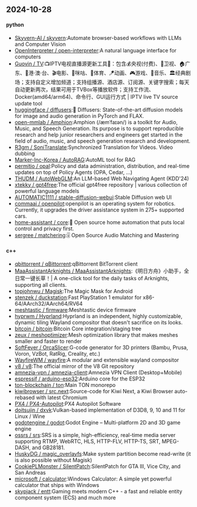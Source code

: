 ## 2024-10-28

#### python
* [Skyvern-AI / skyvern](https://github.com/Skyvern-AI/skyvern):Automate browser-based workflows with LLMs and Computer Vision
* [OpenInterpreter / open-interpreter](https://github.com/OpenInterpreter/open-interpreter):A natural language interface for computers
* [Guovin / TV](https://github.com/Guovin/TV):📺IPTV电视直播源更新工具🚀：包含💰央视(付费)、📡卫视、🏠广东、🌊港·澳·台、🎬电影、🎥咪咕、🏀体育、🪁动画、🎮游戏、🎵音乐、🏛经典剧场；支持自定义增加频道；支持组播源、酒店源、订阅源、关键字搜索；每天自动更新两次，结果可用于TVBox等播放软件；支持工作流、Docker(amd64/arm64)、命令行、GUI运行方式 | IPTV live TV source update tool
* [huggingface / diffusers](https://github.com/huggingface/diffusers):🤗 Diffusers: State-of-the-art diffusion models for image and audio generation in PyTorch and FLAX.
* [open-mmlab / Amphion](https://github.com/open-mmlab/Amphion):Amphion (/æmˈfaɪən/) is a toolkit for Audio, Music, and Speech Generation. Its purpose is to support reproducible research and help junior researchers and engineers get started in the field of audio, music, and speech generation research and development.
* [R3gm / SoniTranslate](https://github.com/R3gm/SoniTranslate):Synchronized Translation for Videos. Video dubbing
* [Marker-Inc-Korea / AutoRAG](https://github.com/Marker-Inc-Korea/AutoRAG):AutoML tool for RAG
* [permitio / opal](https://github.com/permitio/opal):Policy and data administration, distribution, and real-time updates on top of Policy Agents (OPA, Cedar, ...)
* [THUDM / AutoWebGLM](https://github.com/THUDM/AutoWebGLM):An LLM-based Web Navigating Agent (KDD'24)
* [xtekky / gpt4free](https://github.com/xtekky/gpt4free):The official gpt4free repository | various collection of powerful language models
* [AUTOMATIC1111 / stable-diffusion-webui](https://github.com/AUTOMATIC1111/stable-diffusion-webui):Stable Diffusion web UI
* [commaai / openpilot](https://github.com/commaai/openpilot):openpilot is an operating system for robotics. Currently, it upgrades the driver assistance system in 275+ supported cars.
* [home-assistant / core](https://github.com/home-assistant/core):🏡 Open source home automation that puts local control and privacy first.
* [sergree / matchering](https://github.com/sergree/matchering):🎚️ Open Source Audio Matching and Mastering

#### c++
* [qbittorrent / qBittorrent](https://github.com/qbittorrent/qBittorrent):qBittorrent BitTorrent client
* [MaaAssistantArknights / MaaAssistantArknights](https://github.com/MaaAssistantArknights/MaaAssistantArknights):《明日方舟》小助手，全日常一键长草！| A one-click tool for the daily tasks of Arknights, supporting all clients.
* [topjohnwu / Magisk](https://github.com/topjohnwu/Magisk):The Magic Mask for Android
* [stenzek / duckstation](https://github.com/stenzek/duckstation):Fast PlayStation 1 emulator for x86-64/AArch32/AArch64/RV64
* [meshtastic / firmware](https://github.com/meshtastic/firmware):Meshtastic device firmware
* [hyprwm / Hyprland](https://github.com/hyprwm/Hyprland):Hyprland is an independent, highly customizable, dynamic tiling Wayland compositor that doesn't sacrifice on its looks.
* [bitcoin / bitcoin](https://github.com/bitcoin/bitcoin):Bitcoin Core integration/staging tree
* [zeux / meshoptimizer](https://github.com/zeux/meshoptimizer):Mesh optimization library that makes meshes smaller and faster to render
* [SoftFever / OrcaSlicer](https://github.com/SoftFever/OrcaSlicer):G-code generator for 3D printers (Bambu, Prusa, Voron, VzBot, RatRig, Creality, etc.)
* [WayfireWM / wayfire](https://github.com/WayfireWM/wayfire):A modular and extensible wayland compositor
* [v8 / v8](https://github.com/v8/v8):The official mirror of the V8 Git repository
* [amnezia-vpn / amnezia-client](https://github.com/amnezia-vpn/amnezia-client):Amnezia VPN Client (Desktop+Mobile)
* [espressif / arduino-esp32](https://github.com/espressif/arduino-esp32):Arduino core for the ESP32
* [ton-blockchain / ton](https://github.com/ton-blockchain/ton):Main TON monorepo
* [kiwibrowser / src.next](https://github.com/kiwibrowser/src.next):Source-code for Kiwi Next, a Kiwi Browser auto-rebased with latest Chromium
* [PX4 / PX4-Autopilot](https://github.com/PX4/PX4-Autopilot):PX4 Autopilot Software
* [doitsujin / dxvk](https://github.com/doitsujin/dxvk):Vulkan-based implementation of D3D8, 9, 10 and 11 for Linux / Wine
* [godotengine / godot](https://github.com/godotengine/godot):Godot Engine – Multi-platform 2D and 3D game engine
* [ossrs / srs](https://github.com/ossrs/srs):SRS is a simple, high-efficiency, real-time media server supporting RTMP, WebRTC, HLS, HTTP-FLV, HTTP-TS, SRT, MPEG-DASH, and GB28181.
* [HuskyDG / magic_overlayfs](https://github.com/HuskyDG/magic_overlayfs):Make system partition become read-write (it is also possible without Magisk)
* [CookiePLMonster / SilentPatch](https://github.com/CookiePLMonster/SilentPatch):SilentPatch for GTA III, Vice City, and San Andreas
* [microsoft / calculator](https://github.com/microsoft/calculator):Windows Calculator: A simple yet powerful calculator that ships with Windows
* [skypjack / entt](https://github.com/skypjack/entt):Gaming meets modern C++ - a fast and reliable entity component system (ECS) and much more
